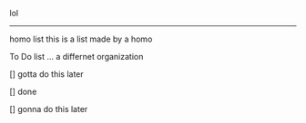 lol

_______
homo list
this is a list made by a homo

To Do list ... a differnet organization 

[] gotta do this later

[] done

[] gonna do this later
